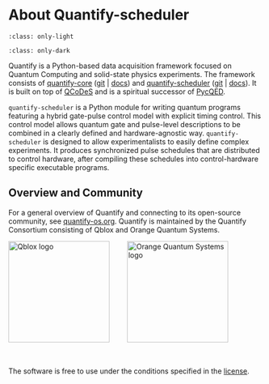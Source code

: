# About Quantify-scheduler

```{image} /images/QUANTIFY_LANDSCAPE.svg
:class: only-light
```
```{image} /images/QUANTIFY_LANDSCAPE_DM.svg
:class: only-dark
```

Quantify is a Python-based data acquisition framework focused on Quantum Computing and
solid-state physics experiments.
The framework consists of [quantify-core](https://pypi.org/project/quantify-core/) ([git](https://gitlab.com/quantify-os/quantify-core/) | [docs](https://quantify-os.org/docs/quantify-core/))
and [quantify-scheduler](https://pypi.org/project/quantify-scheduler/) ([git](https://gitlab.com/quantify-os/quantify-scheduler/) | [docs](https://quantify-os.org/docs/quantify-scheduler/)).
It is built on top of [QCoDeS](https://microsoft.github.io/Qcodes/)
and is a spiritual successor of [PycQED](https://github.com/DiCarloLab-Delft/PycQED_py3).

`quantify-scheduler` is a Python module for writing quantum programs featuring a hybrid gate-pulse control model with explicit timing control.
This control model allows quantum gate and pulse-level descriptions to be combined in a clearly defined and hardware-agnostic way.
`quantify-scheduler` is designed to allow experimentalists to easily define complex experiments. It produces synchronized pulse schedules
that are distributed to control hardware, after compiling these schedules into control-hardware specific executable programs.

## Overview and Community

For a general overview of Quantify and connecting to its open-source community, see [quantify-os.org](https://quantify-os.org/).
Quantify is maintained by the Quantify Consortium consisting of Qblox and Orange Quantum Systems.

[<img src="https://gitlab.com/quantify-os/quantify-scheduler/-/raw/main/docs/source/images/Qblox_logo.svg" alt="Qblox logo" width=200px/>](https://www.qblox.com)
&nbsp;
&nbsp;
&nbsp;
&nbsp;
[<img src="https://gitlab.com/quantify-os/quantify-scheduler/-/raw/main/docs/source/images/OQS_logo_with_text.svg" alt="Orange Quantum Systems logo" width=200px/>](https://orangeqs.com)

&nbsp;

The software is free to use under the conditions specified in the [license](https://gitlab.com/quantify-os/quantify-scheduler/-/raw/main/LICENSE).
